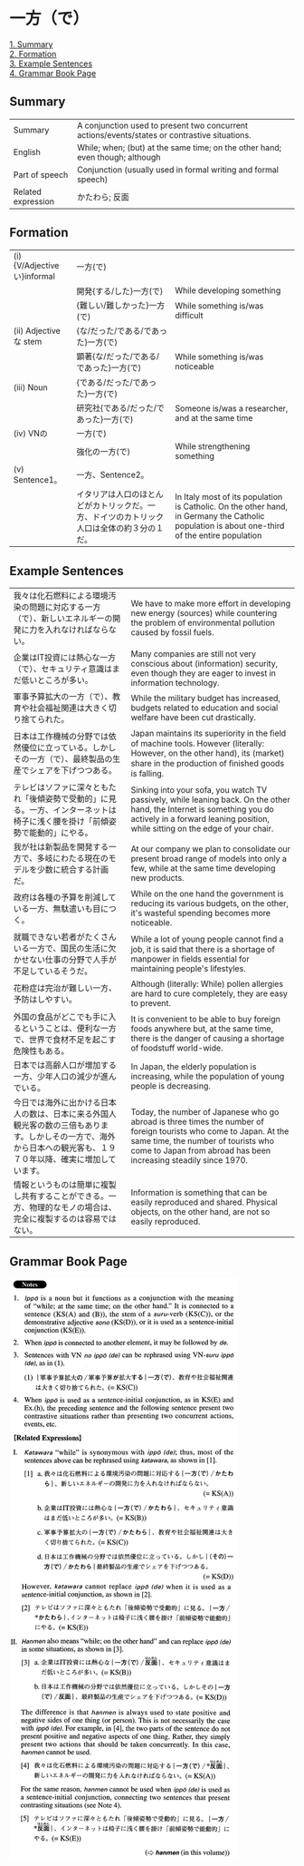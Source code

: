 # 一方（で）

[1. Summary](#summary)<br>
[2. Formation](#formation)<br>
[3. Example Sentences](#example-sentences)<br>
[4. Grammar Book Page](#grammar-book-page)<br>


## Summary

<table><tr>   <td>Summary</td>   <td>A conjunction used to present two concurrent actions/events/states or contrastive situations.</td></tr><tr>   <td>English</td>   <td>While; when; (but) at the same time; on the other hand; even though; although</td></tr><tr>   <td>Part of speech</td>   <td>Conjunction (usually used in formal writing and formal speech)</td></tr><tr>   <td>Related expression</td>   <td>かたわら; 反面</td></tr></table>

## Formation

<table class="table"><tbody><tr class="tr head"><td class="td"><span class="numbers">(i)</span> <span class="bold">{V/Adjectiveい}informal</span></td><td class="td"><span class="concept">一方</span><span>(</span><span class="concept">で</span><span>)</span> </td><td class="td"></td></tr><tr class="tr"><td class="td"></td><td class="td"><span>開発{する/した}</span><span class="concept">一方</span><span>(</span><span class="concept">で</span><span>)</span> </td><td class="td"><span>While developing something</span></td></tr><tr class="tr"><td class="td"></td><td class="td"><span>{難しい/難しかった}</span><span class="concept">一方</span><span>(</span><span class="concept">で</span><span>)</span> </td><td class="td"><span>While something is/was difficult</span></td></tr><tr class="tr head"><td class="td"><span class="numbers">(ii)</span> <span class="bold">Adjective な stem</span></td><td class="td"><span>{な/だった/である/であった}</span><span class="concept">一方</span><span>(</span><span class="concept">で</span><span>)</span> </td><td class="td"></td></tr><tr class="tr"><td class="td"></td><td class="td"><span>顕著{な/だった/である/であった}</span><span class="concept">一方</span><span>(</span><span class="concept">で</span><span>)</span> </td><td class="td"><span>While something is/was noticeable</span></td></tr><tr class="tr head"><td class="td"><span class="numbers">(iii)</span> <span class="bold">Noun</span></td><td class="td"><span>{である/だった/であった}</span><span class="concept">一方</span><span>(</span><span class="concept">で</span><span>)</span> </td><td class="td"></td></tr><tr class="tr"><td class="td"></td><td class="td"><span>研究社{である/だった/であった}</span><span class="concept">一方</span><span>(</span><span class="concept">で</span><span>)</span> </td><td class="td"><span>Someone is/was a researcher, and at the same time</span></td></tr><tr class="tr head"><td class="td"><span class="numbers">(iv)</span> <span class="bold">VNの</span></td><td class="td"><span class="concept">一方</span><span>(</span><span class="concept">で</span><span>)</span> </td><td class="td"></td></tr><tr class="tr"><td class="td"></td><td class="td"><span>強化の</span><span class="concept">一方</span><span>(</span><span class="concept">で</span><span>)</span> </td><td class="td"><span>While strengthening something</span></td></tr><tr class="tr head"><td class="td"><span class="numbers">(v)</span> <span class="bold">Sentence1。</span></td><td class="td"><span class="concept">一方</span><span>、Sentence2。</span></td><td class="td"></td></tr><tr class="tr"><td class="td"></td><td class="td"><span>イタリアは人口のほとんどがカトリックだ。</span><span class="concept">一方</span><span>、ドイツのカトリック人口は全体の約３分の１だ。</span></td><td class="td"><span>In Italy most of its population is Catholic. On the other hand, in Germany the Catholic population is about one-third of the entire population</span></td></tr></tbody></table>

## Example Sentences

<table><tr>   <td>我々は化石燃料による環境汚染の問題に対応する一方（で）、新しいエネルギーの開発に力を入れなければならない。</td>   <td>We have to make more effort in developing new energy (sources) while countering the problem of environmental pollution caused by fossil fuels.</td></tr><tr>   <td>企業はIT投資には熱心な一方（で）、セキュリティ意識はまだ低いところが多い。</td>   <td>Many companies are still not very conscious about (information) security, even though they are eager to invest in information technology.</td></tr><tr>   <td>軍事予算拡大の一方（で）、教育や社会福祉関連は大きく切り捨てられた。</td>   <td>While the military budget has increased, budgets related to education and social welfare have been cut drastically.</td></tr><tr>   <td>日本は工作機械の分野では依然優位に立っている。しかしその一方（で）、最終製品の生産でシェアを下げつつある。</td>   <td>Japan maintains its superiority in the ﬁeld of machine tools. However (literally: However, on the other hand), its (market) share in the production of ﬁnished goods is falling.</td></tr><tr>   <td>テレビはソファに深々ともたれ「後傾姿勢で受動的」に見る。一方、インターネットは椅子に浅く腰を掛け「前傾姿勢で能動的」にやる。</td>   <td>Sinking into your sofa, you watch TV passively, while leaning back. On the other hand, the Internet is something you do actively in a forward leaning position, while sitting on the edge of your chair.</td></tr><tr>   <td>我が社は新製品を開発する一方で、多岐にわたる現在のモデルを少数に統合する計画だ。</td>   <td>At our company we plan to consolidate our present broad range of models into only a few, while at the same time developing new products.</td></tr><tr>   <td>政府は各種の予算を削減している一方、無駄遣いも目につく。</td>   <td>While on the one hand the government is reducing its various budgets, on the other, it's wasteful spending becomes more noticeable.</td></tr><tr>   <td>就職できない若者がたくさんいる一方で、国民の生活に欠かせない仕事の分野で人手が不足しているそうだ。</td>   <td>While a lot of young people cannot ﬁnd a job, it is said that there is a shortage of manpower in fields essential for maintaining people's lifestyles.</td></tr><tr>   <td>花粉症は完治が難しい一方、予防はしやすい。</td>   <td>Although (literally: While) pollen allergies are hard to cure completely, they are easy to prevent.</td></tr><tr>   <td>外国の食品がどこでも手に入るということは、便利な一方で、世界で食材不足を起こす危険性もある。</td>   <td>It is convenient to be able to buy foreign foods anywhere but, at the same time, there is the danger of causing a shortage of foodstuff world-wide.</td></tr><tr>   <td>日本では高齢人口が増加する一方、少年人口の減少が進んでいる。</td>   <td>In Japan, the elderly population is increasing, while the population of young people is decreasing.</td></tr><tr>   <td>今日では海外に出かける日本人の数は、日本に来る外国人観光客の数の三倍もあります。しかしその一方で、海外から日本への観光客も、１９７０年以降、確実に増加しています。</td>   <td>Today, the number of Japanese who go abroad is three times the number of foreign tourists who come to Japan. At the same time, the number of tourists who come to Japan from abroad has been increasing steadily since 1970.</td></tr><tr>   <td>情報というものは簡単に複製し共有することができる。一方、物理的なモノの場合は、完全に複製するのは容易ではない。</td>   <td>Information is something that can be easily reproduced and shared. Physical objects, on the other hand, are not so easily reproduced.</td></tr></table>

## Grammar Book Page

![](../img/Advanced一方(で).png)

